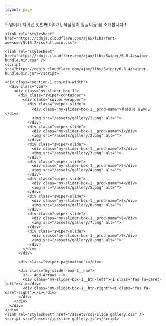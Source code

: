 ```yaml
---
layout: page
---
```

<!-- |이 코드는 Swiper 라이브러리를 사용하여 이미지 갤러리를 만드는 코드입니다.
|
|주석작성
|md 파일도 html 그대로 확장자만 바꿔서 인식이 가능함. 
|단, html 파일의 경우  assets 폴더 내에 있고, md 파일은 바깥에 있기 때문에
|각 사진 및 css, js 를 불러오는 확장자를 인식할 때에 슬러쉬 /assets/ 를 한번 더 넣어줘야함. 
|슬러쉬를 앞에도 빼먹을 경우 안되서 앞에도 꼭 넣어줘야함 
| -->

<html lang="ko">

  <head>
    <meta charset="UTF-8">
    <meta name="viewport" content="width=device-width, initial-scale=1.0">
 도영이가 지어낸 첫번째 이야기, 욕심쟁이 동글이공 을 소개합니다.! <br>
  </head>

  <!-- 폰트어썸 불러오기 -->
    <link rel="stylesheet" href="https://cdnjs.cloudflare.com/ajax/libs/font-awesome/5.15.2/css/all.min.css">

    <link rel="stylesheet" href="https://cdnjs.cloudflare.com/ajax/libs/Swiper/6.8.4/swiper-bundle.min.css" />
    <script src="https://cdnjs.cloudflare.com/ajax/libs/Swiper/6.8.4/swiper-bundle.min.js"></script>

    <div class="section-1 con-min-width">
      <div class="con">
        <div class="my-slider-box-1">
          <div class="swiper-container">
            <div class="swiper-wrapper">
              <div class="swiper-slide">
                <div class="my-slider-box-1__prod-name">욕심쟁이 동글이공</div>
                <img src="/assets/gallery/1.png" alt="">
              </div>
              <div class="swiper-slide">
                <div class="my-slider-box-1__prod-name">1</div>
                <img src="/assets/gallery/2.png" alt="">
              </div>
              <div class="swiper-slide">
                <div class="my-slider-box-1__prod-name">2</div>
                <img src="/assets/gallery/3.png" alt="">
              </div>
              <div class="swiper-slide">
                <div class="my-slider-box-1__prod-name">3</div>
                <img src="/assets/gallery/4.png" alt="">
              </div>
              <div class="swiper-slide">
                <div class="my-slider-box-1__prod-name">4</div>
                <img src="/assets/gallery/5.png" alt="">
              </div>
              <div class="swiper-slide">
                <div class="my-slider-box-1__prod-name">5</div>
                <img src="/assets/gallery/6.png" alt="">
              </div>
              <div class="swiper-slide">
                <div class="my-slider-box-1__prod-name">6</div>
                <img src="/assets/gallery/7.png" alt="">
              </div>
              <div class="swiper-slide">
                <div class="my-slider-box-1__prod-name">7</div>
                <img src="/assets/gallery/8.png" alt="">
              </div>
            </div>
          </div>
          
          <div class="swiper-pagination"></div>

          <div class="my-slider-box-1__nav">
            <!-- Add Arrows -->
            <div class="my-slider-box-1__btn-left"><i class="fas fa-caret-left"></i></div>
            <div class="my-slider-box-1__btn-right"><i class="fas fa-caret-right"></i></div>
          </div>
        </div>
      </div>
    </div>
    <link rel="stylesheet" href="/assets/css/slide gallery.css" />
    <script src="/assets/js/slide gallery.js"></script>

</html>
